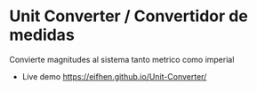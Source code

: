 # Unit Converter / Convertidor de medidas

Convierte magnitudes al sistema tanto metrico como imperial


- Live demo https://eifhen.github.io/Unit-Converter/
